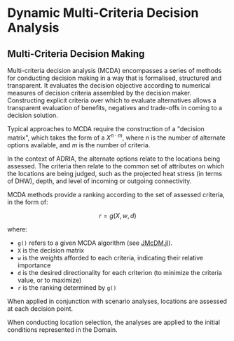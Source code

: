 # Dynamic Multi-Criteria Decision Analysis

## Multi-Criteria Decision Making

Multi-criteria decision analysis (MCDA) encompasses a series of methods for conducting
decision making in a way that is formalised, structured and transparent. It evaluates the
decision objective according to numerical measures of decision criteria assembled by the
decision maker. Constructing explicit criteria over which to evaluate alternatives allows a
transparent evaluation of benefits, negatives and trade-offs in coming to a decision
solution.

Typical approaches to MCDA require the construction of a "decision matrix", which takes the
form of a $X^{n \cdot m}$, where $n$ is the number of alternate options available, and $m$
is the number of criteria.

In the context of ADRIA, the alternate options relate to the locations being assessed.
The criteria then relate to the common set of attributes on which the locations
are being judged, such as the projected heat stress (in terms of DHW), depth, and level of
incoming or outgoing connectivity.

MCDA methods provide a ranking according to the set of assessed criteria, in the form of:

$$r = g(X, w, d)$$

where:

- ``g()`` refers to a given MCDA algorithm (see [JMcDM.jl](https://jbytecode.github.io)).
- ``X`` is the decision matrix
- ``w`` is the weights afforded to each criteria, indicating their relative importance
- ``d`` is the desired directionality for each criterion (to minimize the criteria value, or to maximize)
- ``r`` is the ranking determined by ``g()``

When applied in conjunction with scenario analyses, locations are assessed at each decision
point.

When conducting location selection, the analyses are applied to the initial conditions
represented in the Domain.
